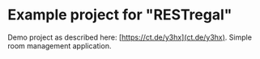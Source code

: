 # Example project for "RESTregal"

Demo project as described here: [https://ct.de/y3hx](ct.de/y3hx). Simple room management application.
